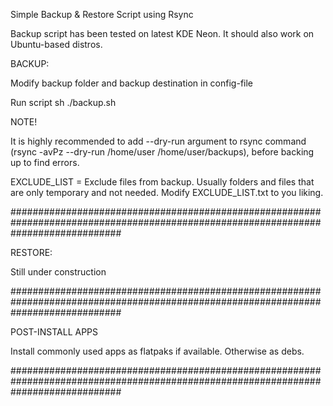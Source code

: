 Simple Backup & Restore Script using Rsync

Backup script has been tested on latest KDE Neon. It should also work on Ubuntu-based distros.

BACKUP:

Modify backup folder and backup destination in config-file

Run script sh ./backup.sh

NOTE! 

It is highly recommended to add --dry-run argument to rsync command (rsync -avPz --dry-run /home/user /home/user/backups), before backing up to find errors.

EXCLUDE_LIST = Exclude files from backup. Usually folders and files that are only temporary and not needed. Modify EXCLUDE_LIST.txt to you liking.

####################################################################################################################################

RESTORE:

Still under construction

####################################################################################################################################

POST-INSTALL APPS

Install commonly used apps as flatpaks if available. Otherwise as debs.

####################################################################################################################################




